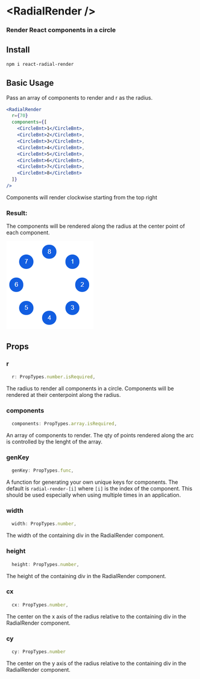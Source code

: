 # \<RadialRender />

### Render React components in a circle

## Install

```bash
npm i react-radial-render
```

## Basic Usage

Pass an array of components to render and r as the radius.

```jsx
<RadialRender
  r={70}
  components={[
    <CircleBnt>1</CircleBnt>,
    <CircleBnt>2</CircleBnt>,
    <CircleBnt>3</CircleBnt>,
    <CircleBnt>4</CircleBnt>,
    <CircleBnt>5</CircleBnt>,
    <CircleBnt>6</CircleBnt>,
    <CircleBnt>7</CircleBnt>,
    <CircleBnt>8</CircleBnt>
  ]}
/>
```

Components will render clockwise starting from the top right

### Result:

The components will be rendered along the radius at the center point of each component.

![](demo/radial-render.PNG)



## Props

### r
``` javascript
  r: PropTypes.number.isRequired,
```
The radius to render all components in a circle. Components will be rendered at their centerpoint along the radius. 

### components
``` javascript
  components: PropTypes.array.isRequired,
```
An array of components to render. The qty of points rendered along the arc is controlled by the lenght of the array.

### genKey
``` javascript
  genKey: PropTypes.func,
```
A function for generating your own unique keys for components. The default is <code>radial-render-[i]</code> where <code>[i]</code> is the index of the component. This should be used especially when using <RadialRender /> multiple times in an application.

### width
``` javascript
  width: PropTypes.number,
```
The width of the containing div in the RadialRender component.

### height
``` javascript
  height: PropTypes.number,
```
The height of the containing div in the RadialRender component.

### cx
``` javascript
  cx: PropTypes.number,
```
The center on the x axis of the radius relative to the containing div in the RadialRender component.

### cy
``` javascript
  cy: PropTypes.number
```
The center on the y axis of the radius relative to the containing div in the RadialRender component.


